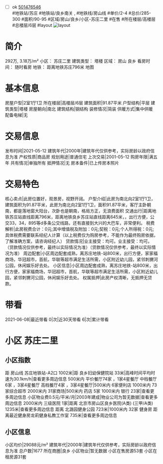 - [ ] ok [501476546](https://bj.5i5j.com/ershoufang/501476546.html)  
 #地铁站/苏庄 #地铁站/良乡南关 ,  #地铁线/房山线
#单价/2-4 #总价/285-300 #面积/90-95   #区域/房山/良乡/小区-苏庄二里 #在售 #所在楼层/高楼层 #总楼层/6层 #layout 
![layout](http://image2a.5i5j.com/bdir/layout/336334.jpg_P5.jpg) 
# 简介 
 292万,  3.18万/m² 
小区： 苏庄二里
建筑类型： 塔楼
区域： 房山 良乡
看房时间： 随时看房
地铁： 距离地铁苏庄796米 地图
# 基本信息 
 房屋户型|2室1厅1卫
所在楼层|高楼层/6层
建筑面积|91.87平米
户型结构|平层
建筑类型|塔楼
房屋朝向|南北
建筑结构|钢结构
装修情况|简装
供暖方式|集中供暖
配备电梯|无
# 交易信息 
 发布时间|2021-05-12
建筑年代|2000年|建筑年代仅供参考，实际房龄以政府信息为准
产权性质|商品房
规划用途|普通住宅
上次交易|2001-05-12
购房年限|满五年
共有情况|单独所有
抵押情况|无
房本备件|已上传房本照片
# 交易特色 
 核心卖点|此房位置好，观景房，视野开阔。
户型介绍|此房为南北向2室1厅1卫，建筑面积为91.87平米，此房为南北向2室1厅1卫，面积91.87平米，客厅主卧朝南，都是落地窗大阳台，次卧也是朝南，格局方正，无浪费面积
交通出行|距离地铁苏庄站直线距离796米，距离地铁良乡苏庄站直线距离645米，，出行方便，公交33，34，895等d多条公交线路，还有直接到大兴的大巴车，非常便利。
税费解析|此房税费合计：0元;其中增值税及附加：0元;契税：0元;个人所得税：0元;具体税费需要联系经纪人计算（以上税费仅为购房参考，不能作为最终购房依据，了解准确方案，请咨询经纪人）
贷款情况|业主接受：均可。业主接受：均可。（贷款情况仅供参考，最终以实际情况为准）（贷款情况仅供参考，最终以实际情况为准）
周边配套|小区周边配套成熟，离苏庄地铁-站800米，出行方便，家家福商场，华冠超市，首航，华联等超市满足生活所需，小区附近幼儿园，紧邻刺猬河公园，休闲娱乐好去处。
小区信息|小区周边配套成熟，离苏庄地铁-站800米，出行方便，家家福商场，华冠超市，首航，华联等超市满足生活所需，小区附近幼儿园，紧邻刺猬河公园，休闲娱乐好去处。
权属抵押|此房产权清晰，无抵押无贷款。
# 带看 
 2021-06-08|最近带看	 0|次|近30天带看	 6|次|累计带看
# 小区 苏庄二里
## 小区指数 
 距 房山线 苏庄地铁站-A2口 1002米|距 良乡妇幼保健院站 33米|高峰时间平均时速为30.1km/h|查看更多周边信息
500米内 平价餐厅74家 ，1家4星餐厅
中档餐厅6家 ，3家4星餐厅
高档餐厅4家 ，3家4星餐厅|500米内 6家便利店
1000米内 73家综合超市
2000米内 31家商场|500米内 药店 5家
1000米内 银行 23家|查看更多周边信息
小区物业费0.5元/平米/月|2003年建成|物业公司为暂无数据|查看更多周边信息
2000米内 三级医院 1家|距离 北京市房山区良乡医院(A类) (三甲/A类) 1235米|查看更多周边信息
距离 北潞园健身公园 723米|1000米内 32家 健身房
距离最近健身房龙莉健身私教工作室 735米|查看更多周边信息
## 小区信息 
 小区均价|29088元/m²
建筑年代|2000年|建筑年代仅供参考，实际房龄以政府信息为准
总户数|1677
所在商圈|良乡
小区物业|暂无数据
小区在售房源53套
小区在租房源31套

